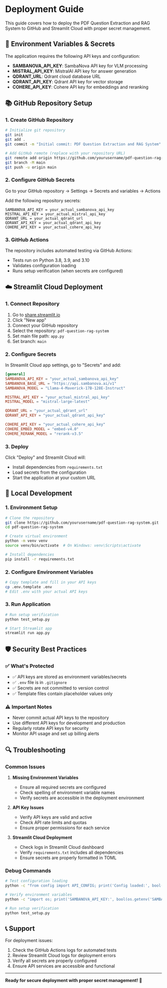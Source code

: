 # Deployment Guide

This guide covers how to deploy the PDF Question Extraction and RAG System to GitHub and Streamlit Cloud with proper secret management.

## 🔐 Environment Variables & Secrets

The application requires the following API keys and configuration:

- **SAMBANOVA_API_KEY**: SambaNova API key for VLM processing
- **MISTRAL_API_KEY**: MistralAI API key for answer generation
- **QDRANT_URL**: Qdrant cloud database URL
- **QDRANT_API_KEY**: Qdrant API key for vector storage
- **COHERE_API_KEY**: Cohere API key for embeddings and reranking

## 📚 GitHub Repository Setup

### 1. Create GitHub Repository

```bash
# Initialize git repository
git init
git add .
git commit -m "Initial commit: PDF Question Extraction and RAG System"

# Add GitHub remote (replace with your repository URL)
git remote add origin https://github.com/yourusername/pdf-question-rag-system.git
git branch -M main
git push -u origin main
```

### 2. Configure GitHub Secrets

Go to your GitHub repository → Settings → Secrets and variables → Actions

Add the following repository secrets:

```
SAMBANOVA_API_KEY = your_actual_sambanova_api_key
MISTRAL_API_KEY = your_actual_mistral_api_key
QDRANT_URL = your_actual_qdrant_url
QDRANT_API_KEY = your_actual_qdrant_api_key
COHERE_API_KEY = your_actual_cohere_api_key
```

### 3. GitHub Actions

The repository includes automated testing via GitHub Actions:
- Tests run on Python 3.8, 3.9, and 3.10
- Validates configuration loading
- Runs setup verification (when secrets are configured)

## ☁️ Streamlit Cloud Deployment

### 1. Connect Repository

1. Go to [share.streamlit.io](https://share.streamlit.io)
2. Click "New app"
3. Connect your GitHub repository
4. Select the repository: `pdf-question-rag-system`
5. Set main file path: `app.py`
6. Set branch: `main`

### 2. Configure Secrets

In Streamlit Cloud app settings, go to "Secrets" and add:

```toml
[general]
SAMBANOVA_API_KEY = "your_actual_sambanova_api_key"
SAMBANOVA_BASE_URL = "https://api.sambanova.ai/v1"
SAMBANOVA_MODEL = "Llama-4-Maverick-17B-128E-Instruct"

MISTRAL_API_KEY = "your_actual_mistral_api_key"
MISTRAL_MODEL = "mistral-large-latest"

QDRANT_URL = "your_actual_qdrant_url"
QDRANT_API_KEY = "your_actual_qdrant_api_key"

COHERE_API_KEY = "your_actual_cohere_api_key"
COHERE_EMBED_MODEL = "embed-v4.0"
COHERE_RERANK_MODEL = "rerank-v3.5"
```

### 3. Deploy

Click "Deploy" and Streamlit Cloud will:
- Install dependencies from `requirements.txt`
- Load secrets from the configuration
- Start the application at your custom URL

## 🔧 Local Development

### 1. Environment Setup

```bash
# Clone the repository
git clone https://github.com/yourusername/pdf-question-rag-system.git
cd pdf-question-rag-system

# Create virtual environment
python -m venv venv
source venv/bin/activate  # On Windows: venv\Scripts\activate

# Install dependencies
pip install -r requirements.txt
```

### 2. Configure Environment Variables

```bash
# Copy template and fill in your API keys
cp .env.template .env
# Edit .env with your actual API keys
```

### 3. Run Application

```bash
# Run setup verification
python test_setup.py

# Start Streamlit app
streamlit run app.py
```

## 🛡️ Security Best Practices

### ✅ What's Protected
- ✅ API keys are stored as environment variables/secrets
- ✅ `.env` file is in `.gitignore`
- ✅ Secrets are not committed to version control
- ✅ Template files contain placeholder values only

### ⚠️ Important Notes
- Never commit actual API keys to the repository
- Use different API keys for development and production
- Regularly rotate API keys for security
- Monitor API usage and set up billing alerts

## 🔍 Troubleshooting

### Common Issues

1. **Missing Environment Variables**
   - Ensure all required secrets are configured
   - Check spelling of environment variable names
   - Verify secrets are accessible in the deployment environment

2. **API Key Issues**
   - Verify API keys are valid and active
   - Check API rate limits and quotas
   - Ensure proper permissions for each service

3. **Streamlit Cloud Deployment**
   - Check logs in Streamlit Cloud dashboard
   - Verify `requirements.txt` includes all dependencies
   - Ensure secrets are properly formatted in TOML

### Debug Commands

```bash
# Test configuration loading
python -c "from config import API_CONFIG; print('Config loaded:', bool(API_CONFIG.sambanova_api_key))"

# Verify environment variables
python -c "import os; print('SAMBANOVA_API_KEY:', bool(os.getenv('SAMBANOVA_API_KEY')))"

# Run setup verification
python test_setup.py
```

## 📞 Support

For deployment issues:
1. Check the GitHub Actions logs for automated tests
2. Review Streamlit Cloud logs for deployment errors
3. Verify all secrets are properly configured
4. Ensure API services are accessible and functional

---

**Ready for secure deployment with proper secret management!** 🚀

